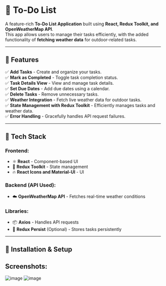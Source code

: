 # 📝 To-Do List 

A feature-rich **To-Do List Application** built using **React, Redux Toolkit, and OpenWeatherMap API**.  
This app allows users to manage their tasks efficiently, with the added functionality of **fetching weather data** for outdoor-related tasks.

---

## 🌟 Features  
✅ **Add Tasks** - Create and organize your tasks.  
✅ **Mark as Completed** - Toggle task completion status.  
✅ **Task Details View** - View and manage task details.  
✅ **Set Due Dates** - Add due dates using a calendar.  
✅ **Delete Tasks** - Remove unnecessary tasks.  
✅ **Weather Integration** - Fetch live weather data for outdoor tasks.  
✅ **State Management with Redux Toolkit** - Efficiently manages tasks and weather data.  
✅ **Error Handling** - Gracefully handles API request failures.  

---

## 🚀 Tech Stack  

### **Frontend:**  
- ⚛️ **React** - Component-based UI  
- 🎯 **Redux Toolkit** - State management  
- 🔥 **React Icons and Material-UI** - UI   
  

### **Backend (API Used):**  
- ☁️ **OpenWeatherMap API** - Fetches real-time weather conditions  

### **Libraries:**  
- 📦 **Axios** - Handles API requests  
- 📌 **Redux Persist** (Optional) - Stores tasks persistently  

---

## 🔧 Installation & Setup  


## Screenshots:
![image](https://github.com/user-attachments/assets/a9080aca-99c1-4cfc-9b6d-f80429a54442)
![image](https://github.com/user-attachments/assets/0cfaebca-9930-4ef7-8dd2-977b27c7394e)
